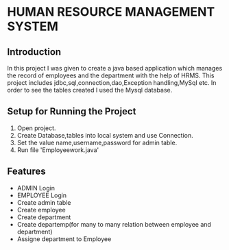 HUMAN RESOURCE MANAGEMENT SYSTEM
================================
Introduction
------------
In this project I was given to create a java based application which manages the record of employees and the department with the help of HRMS. This project includes jdbc,sql,connection,dao,Exception handling,MySql etc. In order to see the tables created I used the Mysql database.


Setup for Running the Project
----------------------------- 
1. Open project.
2. Create Database,tables into local system and use Connection.
3. Set the value name,username,password for admin table.
4. Run file 'Employeework.java'


## Features
- ADMIN Login
- EMPLOYEE Login
- Create admin table
- Create employee
- Create department
- Create departemp(for many to many relation between employee and department)
- Assigne department to Employee
